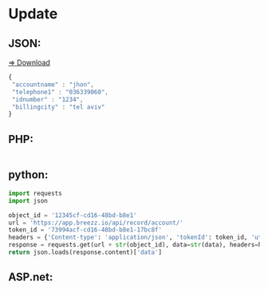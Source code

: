# Update

## JSON: 
<a href="">=> Download</a>

```javascript
{
 "accountname" : "jhon",
 "telephone1" : "036339060",
 "idnumber" : "1234",
 "billingcity" : "tel aviv"
}
```

## PHP:

```php

```

## python:

```python
import requests
import json

object_id = '12345cf-cd16-48bd-b8e1'
url = 'https://app.breezz.io/api/record/account/'
token_id = '73994acf-cd16-48bd-b8e1-17bc8f'
headers = {'Content-type': 'application/json', 'tokenId': token_id, 'utc_time' : str(1)}
response = requests.get(url + str(object_id), data=str(data), headers=headers)
return json.loads(response.content)['data']
```

## ASP.net:

```c#

```
